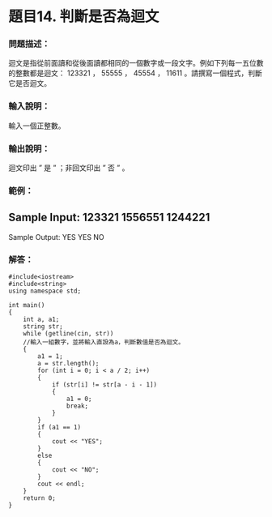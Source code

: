# 題目14. 判斷是否為迴文

### 問題描述：
迴文是指從前面讀和從後面讀都相同的一個數字或一段文字。例如下列每一五位數的整數都是迴文： 123321 ， 55555 ， 45554 ， 11611 。請撰寫一個程式，判斷它是否迴文。

### 輸入說明：
輸入一個正整數。

### 輸出說明：
迴文印出 ” 是 ” ；非回文印出 ” 否 ” 。

### 範例：
Sample Input:
123321
1556551 
1244221 
-------------------------
Sample Output:
YES
YES
NO

### 解答：
```
#include<iostream>
#include<string>
using namespace std;

int main()
{
    int a, a1;
    string str;
    while (getline(cin, str))
    //輸入一組數字，並將輸入直設為a，判斷數值是否為迴文。
    {
        a1 = 1;
        a = str.length();
        for (int i = 0; i < a / 2; i++)
        {
            if (str[i] != str[a - i - 1])
            {
                a1 = 0;
                break;
            }
        }
        if (a1 == 1)
        {
            cout << "YES";
        }
        else
        {
            cout << "NO";
        }
        cout << endl;
    }
    return 0;
}
```
